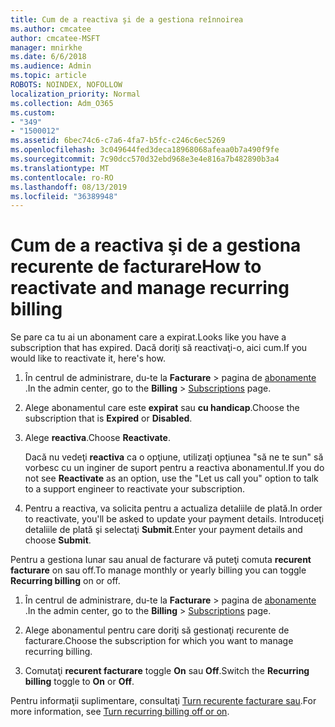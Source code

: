 ```yaml
---
title: Cum de a reactiva şi de a gestiona reînnoirea
ms.author: cmcatee
author: cmcatee-MSFT
manager: mnirkhe
ms.date: 6/6/2018
ms.audience: Admin
ms.topic: article
ROBOTS: NOINDEX, NOFOLLOW
localization_priority: Normal
ms.collection: Adm_O365
ms.custom:
- "349"
- "1500012"
ms.assetid: 6bec74c6-c7a6-4fa7-b5fc-c246c6ec5269
ms.openlocfilehash: 3c049644fed3deca18968068afeaa0b7a490f9fe
ms.sourcegitcommit: 7c90dcc570d32ebd968e3e4e816a7b482890b3a4
ms.translationtype: MT
ms.contentlocale: ro-RO
ms.lasthandoff: 08/13/2019
ms.locfileid: "36389948"
---
```

# <a name="how-to-reactivate-and-manage-recurring-billing"></a><span data-ttu-id="51d7d-102">Cum de a reactiva şi de a gestiona recurente de facturare</span><span class="sxs-lookup"><span data-stu-id="51d7d-102">How to reactivate and manage recurring billing</span></span>

<span data-ttu-id="51d7d-103">Se pare ca tu ai un abonament care a expirat.</span><span class="sxs-lookup"><span data-stu-id="51d7d-103">Looks like you have a subscription that has expired.</span></span> <span data-ttu-id="51d7d-104">Dacă doriţi să reactivaţi-o, aici cum.</span><span class="sxs-lookup"><span data-stu-id="51d7d-104">If you would like to reactivate it, here's how.</span></span>
  
1. <span data-ttu-id="51d7d-105">În centrul de administrare, du-te la **Facturare** \> pagina de [abonamente](https://go.microsoft.com/fwlink/p/?linkid=842054) .</span><span class="sxs-lookup"><span data-stu-id="51d7d-105">In the admin center, go to the **Billing** \> [Subscriptions](https://go.microsoft.com/fwlink/p/?linkid=842054) page.</span></span>

2. <span data-ttu-id="51d7d-106">Alege abonamentul care este **expirat** sau **cu handicap**.</span><span class="sxs-lookup"><span data-stu-id="51d7d-106">Choose the subscription that is **Expired** or **Disabled**.</span></span>

3. <span data-ttu-id="51d7d-107">Alege **reactiva**.</span><span class="sxs-lookup"><span data-stu-id="51d7d-107">Choose **Reactivate**.</span></span>

    <span data-ttu-id="51d7d-108">Dacă nu vedeţi **reactiva** ca o opţiune, utilizaţi opţiunea "să ne te sun" să vorbesc cu un inginer de suport pentru a reactiva abonamentul.</span><span class="sxs-lookup"><span data-stu-id="51d7d-108">If you do not see **Reactivate** as an option, use the "Let us call you" option to talk to a support engineer to reactivate your subscription.</span></span>

4. <span data-ttu-id="51d7d-109">Pentru a reactiva, va solicita pentru a actualiza detaliile de plată.</span><span class="sxs-lookup"><span data-stu-id="51d7d-109">In order to reactivate, you'll be asked to update your payment details.</span></span> <span data-ttu-id="51d7d-110">Introduceţi detaliile de plată şi selectaţi **Submit**.</span><span class="sxs-lookup"><span data-stu-id="51d7d-110">Enter your payment details and choose **Submit**.</span></span>

<span data-ttu-id="51d7d-111">Pentru a gestiona lunar sau anual de facturare vă puteţi comuta **recurent facturare** on sau off.</span><span class="sxs-lookup"><span data-stu-id="51d7d-111">To manage monthly or yearly billing you can toggle **Recurring billing** on or off.</span></span>
  
1. <span data-ttu-id="51d7d-112">În centrul de administrare, du-te la **Facturare** \> pagina de [abonamente](https://go.microsoft.com/fwlink/p/?linkid=842054) .</span><span class="sxs-lookup"><span data-stu-id="51d7d-112">In the admin center, go to the **Billing** \> [Subscriptions](https://go.microsoft.com/fwlink/p/?linkid=842054) page.</span></span>

2. <span data-ttu-id="51d7d-113">Alege abonamentul pentru care doriţi să gestionaţi recurente de facturare.</span><span class="sxs-lookup"><span data-stu-id="51d7d-113">Choose the subscription for which you want to manage recurring billing.</span></span>

3. <span data-ttu-id="51d7d-114">Comutaţi **recurent facturare** toggle **On** sau **Off**.</span><span class="sxs-lookup"><span data-stu-id="51d7d-114">Switch the **Recurring billing** toggle to **On** or **Off**.</span></span>

<span data-ttu-id="51d7d-115">Pentru informaţii suplimentare, consultaţi [Turn recurente facturare sau](https://docs.microsoft.com/en-us/office365/admin/subscriptions-and-billing/renew-your-subscription#turn-recurring-billing-off-or-on).</span><span class="sxs-lookup"><span data-stu-id="51d7d-115">For more information, see [Turn recurring billing off or on](https://docs.microsoft.com/en-us/office365/admin/subscriptions-and-billing/renew-your-subscription#turn-recurring-billing-off-or-on).</span></span>